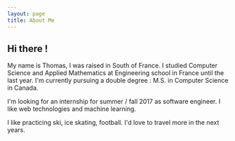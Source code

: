 ```yaml
---
layout: page
title: About Me
---
```

## Hi there ! 
My name is Thomas, I was raised in South of France.
I studied Computer Science and Applied Mathematics at Engineering school in France until the last year.
I'm currently pursuing a double degree : M.S. in Computer Science in Canada.

I'm looking for an internship for summer / fall 2017 as software engineer.
I like web technologies and machine learning.

I like practicing ski, ice skating, football. I'd love to travel more in the next years.
